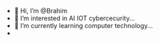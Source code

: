 - 👋 Hi, I’m @Brahim
- 👀 I’m interested in AI IOT cybercecurity...
- 🌱 I’m currently learning computer technology...
- 
<!---
Brahim/Brahimis a ✨ special ✨ repository because its `README.md` (this file) appears on your GitHub profile.
You can click the Preview link to take a look at your changes.
--->

